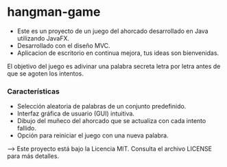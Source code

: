 # hangman-game

- Este es un proyecto de un juego del ahorcado desarrollado en Java utilizando JavaFX.
- Desarrollado con el diseño MVC.
- Aplicacion de escritorio en continua mejora, tus ideas son bienvenidas.

El objetivo del juego es adivinar una palabra secreta letra por letra antes de que se agoten los intentos.

### Características

- Selección aleatoria de palabras de un conjunto predefinido.
- Interfaz gráfica de usuario (GUI) intuitiva.
- Dibujo del muñeco del ahorcado que se actualiza con cada intento fallido.
- Opción para reiniciar el juego con una nueva palabra.



--> Este proyecto está bajo la Licencia MIT. Consulta el archivo LICENSE para más detalles.
